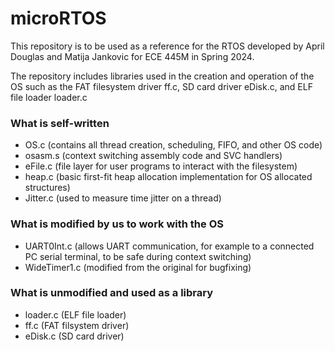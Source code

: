 # microRTOS
This repository is to be used as a reference for the RTOS developed by April Douglas and Matija Jankovic for ECE 445M in Spring 2024.

The repository includes libraries used in the creation and operation of the OS such as the FAT filesystem driver ff.c, SD card driver eDisk.c, and ELF file loader loader.c

### What is self-written
- OS.c (contains all thread creation, scheduling, FIFO, and other OS code)
- osasm.s (context switching assembly code and SVC handlers)
- eFile.c (file layer for user programs to interact with the filesystem)
- heap.c (basic first-fit heap allocation implementation for OS allocated structures)
- Jitter.c (used to measure time jitter on a thread)

### What is modified by us to work with the OS
- UART0Int.c (allows UART communication, for example to a connected PC serial terminal, to be safe during context switching)
- WideTimer1.c (modified from the original for bugfixing)

### What is unmodified and used as a library
- loader.c (ELF file loader)
- ff.c (FAT filsystem driver)
- eDisk.c (SD card driver)

